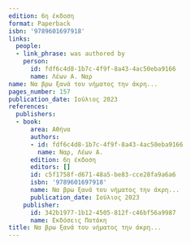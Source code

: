 ```yaml
---
edition: 6η έκδοση
format: Paperback
isbn: '9789601697918'
links:
  people:
  - link_phrase: was authored by
    person:
      id: fdf6c4d8-1b7c-4f9f-8a43-4ac50eba9166
      name: Λέων Α. Ναρ
name: Να βρω ξανά του νήματος την άκρη...
pages_number: 157
publication_date: Ιούλιος 2023
references:
  publishers:
  - book:
      area: Αθήνα
      authors:
      - id: fdf6c4d8-1b7c-4f9f-8a43-4ac50eba9166
        name: Ναρ, Λέων Α.
      edition: 6η έκδοση
      editors: []
      id: c5f1758f-d671-48a5-be83-cce28fa9a6a6
      isbn: '9789601697918'
      name: Να βρω ξανά του νήματος την άκρη...
      publication_date: Ιούλιος 2023
    publisher:
      id: 342b1977-1b12-4505-812f-c46bf56a9987
      name: Εκδόσεις Πατάκη
title: Να βρω ξανά του νήματος την άκρη...
---
```


